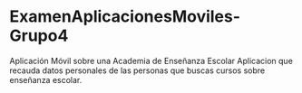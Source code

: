 # ExamenAplicacionesMoviles-Grupo4
Aplicación Móvil sobre una Academia de Enseñanza Escolar
Aplicacion que recauda datos personales de las personas que buscas cursos sobre enseñanza escolar. 
